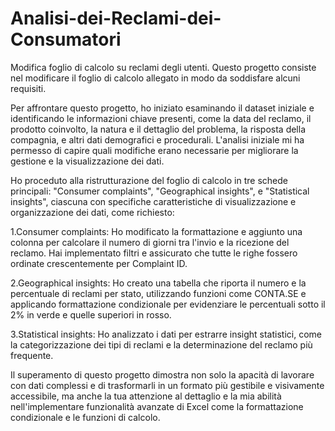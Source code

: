 # Analisi-dei-Reclami-dei-Consumatori

Modifica foglio di calcolo su reclami degli utenti.
Questo progetto consiste nel modificare il foglio di calcolo allegato in modo da soddisfare alcuni requisiti.


Per affrontare questo progetto, ho iniziato esaminando il dataset iniziale e identificando le informazioni chiave presenti, come la data del reclamo, il prodotto coinvolto, la natura e il dettaglio del problema, la risposta della compagnia, e altri dati demografici e procedurali.
L'analisi iniziale mi ha permesso di capire quali modifiche erano necessarie per migliorare la gestione e la visualizzazione dei dati.

Ho proceduto alla ristrutturazione del foglio di calcolo in tre schede principali: "Consumer complaints", "Geographical insights", e "Statistical insights", ciascuna con specifiche caratteristiche di visualizzazione e organizzazione dei dati, come richiesto:

1.Consumer complaints: Ho modificato la formattazione e aggiunto una colonna per calcolare il numero di giorni tra l'invio e la ricezione del reclamo. Hai implementato filtri e assicurato che tutte le righe fossero ordinate crescentemente per Complaint ID.


2.Geographical insights: Ho creato una tabella che riporta il numero e la percentuale di reclami per stato, utilizzando funzioni come CONTA.SE e applicando formattazione condizionale per evidenziare le percentuali sotto il 2% in verde e quelle superiori in rosso.


3.Statistical insights: Ho analizzato i dati per estrarre insight statistici, come la categorizzazione dei tipi di reclami e la determinazione del reclamo più frequente.


Il superamento di questo progetto dimostra non solo la apacità di lavorare con dati complessi e di trasformarli in un formato più gestibile e visivamente accessibile, 
ma anche la tua attenzione al dettaglio e la mia abilità nell'implementare funzionalità avanzate di Excel come la formattazione condizionale e le funzioni di calcolo. 
